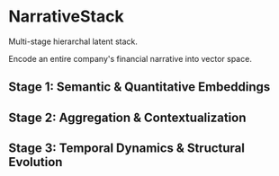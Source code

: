 # NarrativeStack

Multi-stage hierarchal latent stack.

Encode an entire company's financial narrative into vector space.

## Stage 1: Semantic & Quantitative Embeddings

## Stage 2: Aggregation & Contextualization

## Stage 3: Temporal Dynamics & Structural Evolution
